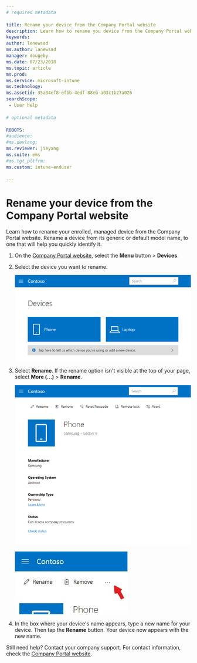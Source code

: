 ```yaml
---
# required metadata

title: Rename your device from the Company Portal website 
description: Learn how to rename you device from the Company Portal website.
keywords:
author: lenewsad
ms.author: lanewsad
manager: dougeby
ms.date: 07/23/2018
ms.topic: article
ms.prod:
ms.service: microsoft-intune
ms.technology:
ms.assetid: 35a34ef8-efbb-4edf-88eb-a03c1b27a026
searchScope:
 - User help

# optional metadata

ROBOTS:  
#audience:
#ms.devlang:
ms.reviewer: jieyang
ms.suite: ems
#ms.tgt_pltfrm:
ms.custom: intune-enduser

---
```


# Rename your device from the Company Portal website

Learn how to rename your enrolled, managed device from the Company Portal website. Rename a device from its generic or default model name, to one that will help you quickly identify it.  

1. On the [Company Portal website](https://portal.manage.microsoft.com/helpdesk), select the __Menu__ button > __Devices__.

2. Select the device you want to rename.

   ![A screenshot of the Devices page, with 2 tiles that show unidentified, generically named devices. A gray banner sits directly below the devices and prompts user to identify the device they are using or add a new one.](./media/rename-reset-device-step2-1808.png)

3. Select **Rename**. If the rename option isn't visible at the top of your page, select **More (…)** > **Rename**. 

   ![Device details page for a selected device on the Company Portal website, with a list of links at the top showing Rename, Remove, Reset Device, Reset Passcode, and Remote Lock. ](./media/rename-reset-device-1808.png)  

   ![Zoomed in view of the More icon, highlighted with a red arrow.](./media/rename-reset-device-step3-more-1808.png)  
    

4. In the box where your device's name appears, type a new name for your device. Then tap the **Rename** button. Your device now appears with the new name.

Still need help? Contact your company support. For contact information, check the [Company Portal website](https://portal.manage.microsoft.com/helpdesk).
